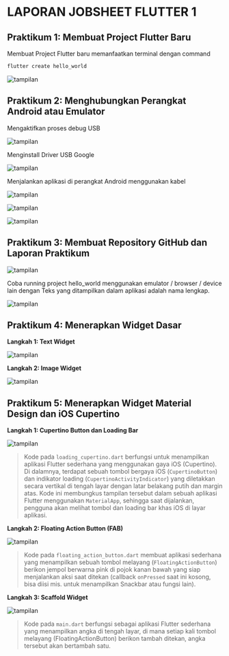 # LAPORAN JOBSHEET FLUTTER 1

## Praktikum 1: Membuat Project Flutter Baru

Membuat Project Flutter baru memanfaatkan terminal dengan command 
```bash
flutter create hello_world
```
![tampilan](images/01.png)

## Praktikum 2: Menghubungkan Perangkat Android atau Emulator

Mengaktifkan proses debug USB

![tampilan](images/02.png)

Menginstall Driver USB Google

![tampilan](images/03.png)

Menjalankan aplikasi di perangkat Android menggunakan kabel

![tampilan](images/04.png)

![tampilan](images/05.png)

![tampilan](images/06.png)

## Praktikum 3: Membuat Repository GitHub dan Laporan Praktikum

![tampilan](images/07.png)

Coba running project hello_world menggunakan emulator / browser / device lain dengan Teks yang ditampilkan dalam aplikasi adalah nama lengkap.

![tampilan](images/08.png)

## Praktikum 4: Menerapkan Widget Dasar

**Langkah 1: Text Widget**

![tampilan](images/09.png)

**Langkah 2: Image Widget**

![tampilan](images/10.png)

## Praktikum 5: Menerapkan Widget Material Design dan iOS Cupertino


**Langkah 1: Cupertino Button dan Loading Bar**

![tampilan](images/11.png)
> Kode pada `loading_cupertino.dart` berfungsi untuk menampilkan aplikasi Flutter sederhana yang menggunakan gaya iOS (Cupertino). Di dalamnya, terdapat sebuah tombol bergaya iOS (`CupertinoButton`) dan indikator loading (`CupertinoActivityIndicator`) yang diletakkan secara vertikal di tengah layar dengan latar belakang putih dan margin atas. Kode ini membungkus tampilan tersebut dalam sebuah aplikasi Flutter menggunakan `MaterialApp`, sehingga saat dijalankan, pengguna akan melihat tombol dan loading bar khas iOS di layar aplikasi.

**Langkah 2: Floating Action Button (FAB)**

![tampilan](images/12.png)
> Kode pada `floating_action_button.dart` membuat aplikasi sederhana yang menampilkan sebuah tombol melayang (`FloatingActionButton`) berikon jempol berwarna pink di pojok kanan bawah yang siap menjalankan aksi saat ditekan (callback `onPressed` saat ini kosong, bisa diisi mis. untuk menampilkan Snackbar atau fungsi lain).

**Langkah 3: Scaffold Widget**

![tampilan](images/13.png)

> Kode pada `main.dart` berfungsi sebagai aplikasi Flutter sederhana yang menampilkan angka di tengah layar, di mana setiap kali tombol melayang (FloatingActionButton) berikon tambah ditekan, angka tersebut akan bertambah satu.